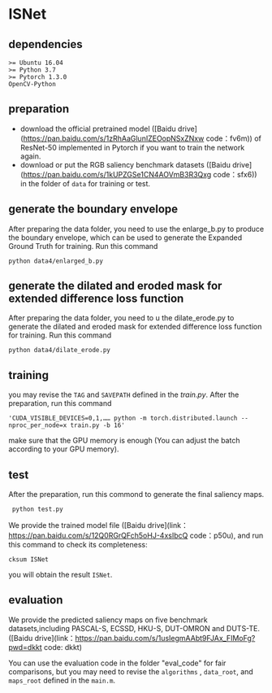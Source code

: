 # ISNet


## dependencies 
```
>= Ubuntu 16.04 
>= Python 3.7
>= Pytorch 1.3.0
OpenCV-Python
```

## preparation 
- download the official pretrained model ([Baidu drive](https://pan.baidu.com/s/1zRhAaGlunIZEOopNSxZNxw 
code：fv6m)) of ResNet-50 implemented in Pytorch if you want to train the network again.
- download or put the RGB saliency benchmark datasets ([Baidu drive](https://pan.baidu.com/s/1kUPZGSe1CN4AOVmB3R3Qxg 
code：sfx6)) in the folder of `data` for training or test.

## generate the boundary envelope
After preparing the data folder, you need to use the enlarge_b.py to produce the boundary envelope, which can be used to generate the Expanded Ground Truth for training. Run this command
```
python data4/enlarged_b.py
```
## generate the dilated and eroded mask for extended difference loss function
After preparing the data folder, you need to u the dilate_erode.py to generate the dilated and eroded mask for extended difference loss function for training. Run this command
```
python data4/dilate_erode.py
```

## training
you may revise the `TAG` and `SAVEPATH` defined in the *train.py*. After the preparation, run this command 
```
'CUDA_VISIBLE_DEVICES=0,1,…… python -m torch.distributed.launch --nproc_per_node=x train.py -b 16'
```
make sure that the GPU memory is enough (You can adjust the batch according to your GPU memory).

## test
After the preparation, run this commond to generate the final saliency maps.
```
 python test.py 
```

We provide the trained model file ([Baidu drive](link：https://pan.baidu.com/s/12Q0RGrQFch5oHJ-4xsIbcQ code：p50u), and run this command to check its completeness:
```
cksum ISNet 
```
you will obtain the result `ISNet`.

## evaluation

We provide the predicted saliency maps on five benchmark datasets,including PASCAL-S, ECSSD, HKU-S, DUT-OMRON and DUTS-TE. ([Baidu drive](link：https://pan.baidu.com/s/1usIegmAAbt9FJAx_FIMoFg?pwd=dkkt code: dkkt)

You can use the evaluation code in the folder  "eval_code" for fair comparisons, but you may need to revise the `algorithms` , `data_root`, and `maps_root` defined in the `main.m`. 


